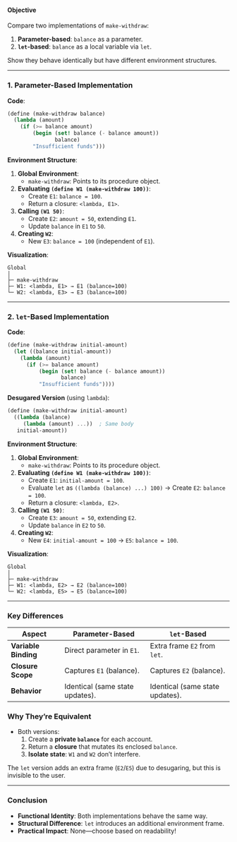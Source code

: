 #### **Objective**
Compare two implementations of `make-withdraw`:
1. **Parameter-based**: `balance` as a parameter.
2. **`let`-based**: `balance` as a local variable via `let`.

Show they behave identically but have different environment structures.

---

### **1. Parameter-Based Implementation**
**Code**:
```scheme
(define (make-withdraw balance)
  (lambda (amount)
    (if (>= balance amount)
        (begin (set! balance (- balance amount))
               balance)
        "Insufficient funds")))
```

**Environment Structure**:
1. **Global Environment**:
   - `make-withdraw`: Points to its procedure object.
2. **Evaluating `(define W1 (make-withdraw 100))`**:
   - Create `E1`: `balance = 100`.
   - Return a closure: `<lambda, E1>`.
3. **Calling `(W1 50)`**:
   - Create `E2`: `amount = 50`, extending `E1`.
   - Update `balance` in `E1` to `50`.
4. **Creating `W2`**:
   - New `E3`: `balance = 100` (independent of `E1`).

**Visualization**:
```
Global
│
├─ make-withdraw
├─ W1: <lambda, E1> → E1 (balance=100)
└─ W2: <lambda, E3> → E3 (balance=100)
```

---

### **2. `let`-Based Implementation**
**Code**:
```scheme
(define (make-withdraw initial-amount)
  (let ((balance initial-amount))
    (lambda (amount)
      (if (>= balance amount)
          (begin (set! balance (- balance amount))
                 balance)
          "Insufficient funds"))))
```

**Desugared Version** (using `lambda`):
```scheme
(define (make-withdraw initial-amount)
  ((lambda (balance)
     (lambda (amount) ...))  ; Same body
   initial-amount))
```

**Environment Structure**:
1. **Global Environment**:
   - `make-withdraw`: Points to its procedure object.
2. **Evaluating `(define W1 (make-withdraw 100))`**:
   - Create `E1`: `initial-amount = 100`.
   - Evaluate `let` as `((lambda (balance) ...) 100)` → Create `E2`: `balance = 100`.
   - Return a closure: `<lambda, E2>`.
3. **Calling `(W1 50)`**:
   - Create `E3`: `amount = 50`, extending `E2`.
   - Update `balance` in `E2` to `50`.
4. **Creating `W2`**:
   - New `E4`: `initial-amount = 100` → `E5`: `balance = 100`.

**Visualization**:
```
Global
│
├─ make-withdraw
├─ W1: <lambda, E2> → E2 (balance=100)
└─ W2: <lambda, E5> → E5 (balance=100)
```

---

### **Key Differences**
| Aspect               | Parameter-Based               | `let`-Based                   |
|----------------------|--------------------------------|--------------------------------|
| **Variable Binding** | Direct parameter in `E1`.      | Extra frame `E2` from `let`.   |
| **Closure Scope**    | Captures `E1` (balance).       | Captures `E2` (balance).       |
| **Behavior**         | Identical (same state updates).| Identical (same state updates).|

### **Why They’re Equivalent**
- Both versions:
  1. Create a **private `balance`** for each account.
  2. Return a **closure** that mutates its enclosed `balance`.
  3. **Isolate state**: `W1` and `W2` don’t interfere.

The `let` version adds an extra frame (`E2`/`E5`) due to desugaring, but this is invisible to the user.

---

### **Conclusion**
- **Functional Identity**: Both implementations behave the same way.
- **Structural Difference**: `let` introduces an additional environment frame.
- **Practical Impact**: None—choose based on readability!